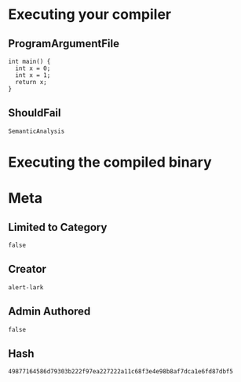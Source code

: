 # Executing your compiler

## ProgramArgumentFile

```
int main() {
  int x = 0;
  int x = 1;
  return x;
}
```

## ShouldFail

```
SemanticAnalysis
```

# Executing the compiled binary

# Meta

## Limited to Category

```
false
```

## Creator

```
alert-lark
```

## Admin Authored

```
false
```

## Hash

```
49877164586d79303b222f97ea227222a11c68f3e4e98b8af7dca1e6fd87dbf5
```
